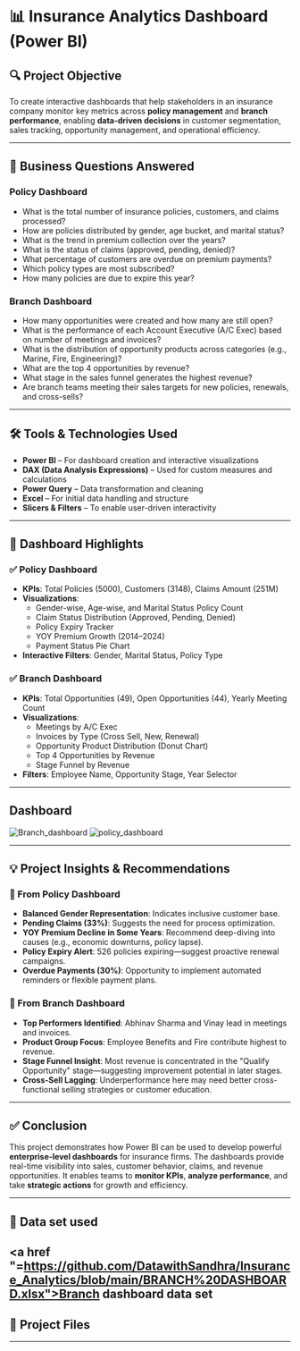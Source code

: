 
# 📊 Insurance Analytics Dashboard (Power BI)

## 🔍 Project Objective

To create interactive dashboards that help stakeholders in an insurance company monitor key metrics across **policy management** and **branch performance**, enabling **data-driven decisions** in customer segmentation, sales tracking, opportunity management, and operational efficiency.

---

## 💼 Business Questions Answered

### Policy Dashboard
- What is the total number of insurance policies, customers, and claims processed?
- How are policies distributed by gender, age bucket, and marital status?
- What is the trend in premium collection over the years?
- What is the status of claims (approved, pending, denied)?
- What percentage of customers are overdue on premium payments?
- Which policy types are most subscribed?
- How many policies are due to expire this year?

### Branch Dashboard
- How many opportunities were created and how many are still open?
- What is the performance of each Account Executive (A/C Exec) based on number of meetings and invoices?
- What is the distribution of opportunity products across categories (e.g., Marine, Fire, Engineering)?
- What are the top 4 opportunities by revenue?
- What stage in the sales funnel generates the highest revenue?
- Are branch teams meeting their sales targets for new policies, renewals, and cross-sells?

---

## 🛠️ Tools & Technologies Used

- **Power BI** – For dashboard creation and interactive visualizations  
- **DAX (Data Analysis Expressions)** – Used for custom measures and calculations  
- **Power Query** – Data transformation and cleaning  
- **Excel** – For initial data handling and structure  
- **Slicers & Filters** – To enable user-driven interactivity  

---

## 🧩 Dashboard Highlights

### ✅ Policy Dashboard
- **KPIs**: Total Policies (5000), Customers (3148), Claims Amount (251M)
- **Visualizations**:
  - Gender-wise, Age-wise, and Marital Status Policy Count
  - Claim Status Distribution (Approved, Pending, Denied)
  - Policy Expiry Tracker
  - YOY Premium Growth (2014–2024)
  - Payment Status Pie Chart
- **Interactive Filters**: Gender, Marital Status, Policy Type

### ✅ Branch Dashboard
- **KPIs**: Total Opportunities (49), Open Opportunities (44), Yearly Meeting Count
- **Visualizations**:
  - Meetings by A/C Exec
  - Invoices by Type (Cross Sell, New, Renewal)
  - Opportunity Product Distribution (Donut Chart)
  - Top 4 Opportunities by Revenue
  - Stage Funnel by Revenue
- **Filters**: Employee Name, Opportunity Stage, Year Selector

---

## Dashboard
![Branch_dashboard](https://github.com/user-attachments/assets/31243a1c-3092-4e67-944d-4359a84e91f8)
![policy_dashboard](https://github.com/user-attachments/assets/538015a9-08f5-4a86-bde3-a689b78e3064)

---

## 💡 Project Insights & Recommendations

### 📌 From Policy Dashboard
- **Balanced Gender Representation**: Indicates inclusive customer base.
- **Pending Claims (33%)**: Suggests the need for process optimization.
- **YOY Premium Decline in Some Years**: Recommend deep-diving into causes (e.g., economic downturns, policy lapse).
- **Policy Expiry Alert**: 526 policies expiring—suggest proactive renewal campaigns.
- **Overdue Payments (30%)**: Opportunity to implement automated reminders or flexible payment plans.

### 📌 From Branch Dashboard
- **Top Performers Identified**: Abhinav Sharma and Vinay lead in meetings and invoices.
- **Product Group Focus**: Employee Benefits and Fire contribute highest to revenue.
- **Stage Funnel Insight**: Most revenue is concentrated in the "Qualify Opportunity" stage—suggesting improvement potential in later stages.
- **Cross-Sell Lagging**: Underperformance here may need better cross-functional selling strategies or customer education.

---

## ✅ Conclusion

This project demonstrates how Power BI can be used to develop powerful **enterprise-level dashboards** for insurance firms. The dashboards provide real-time visibility into sales, customer behavior, claims, and revenue opportunities. It enables teams to **monitor KPIs**, **analyze performance**, and take **strategic actions** for growth and efficiency.


---

## 📁 Data set used

<a href "=https://github.com/DatawithSandhra/Insurance_Analytics/blob/main/BRANCH%20DASHBOARD.xlsx">Branch dashboard data set</a>
---

## 📂 Project Files



---

